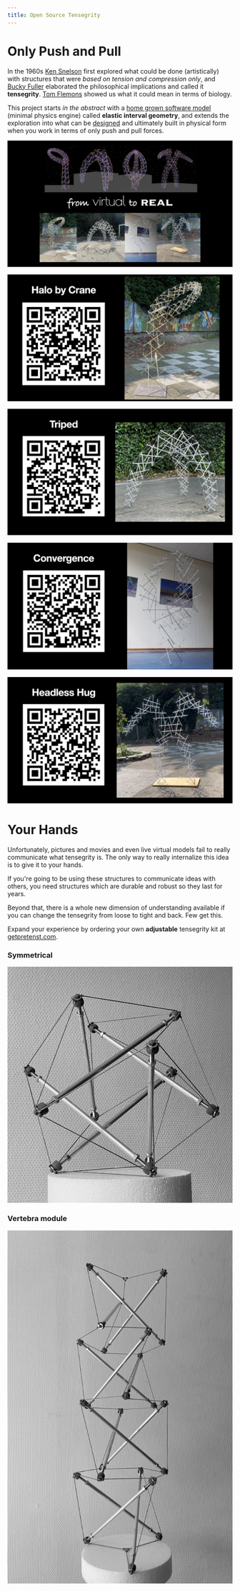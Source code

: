 ```yaml
---
title: Open Source Tensegrity
---
```


# Only Push and Pull

In the 1960s [Ken Snelson](http://kennethsnelson.net/) first explored what could be done (artistically) with structures that were *based on tension and compression only*, and [Bucky Fuller](https://www.bfi.org/) elaborated the philosophical implications and called it **tensegrity**. [Tom Flemons](http://intensiondesigns.ca/archive/) showed us what it could mean in terms of biology. 

This project starts *in the abstract* with a [home grown software model](https://github.com/elastic-interval/pretenst) (minimal physics engine) called **elastic interval geometry**, and extends the exploration into what can be [designed](https://pretenst.com/app/) and ultimately built in physical form when you work in terms of only push and pull forces.

![from virtual to real](/images/home/from-virtual-to-real.jpg)

[![halo by crane](/images/home/halo.jpg)](https://pretenst.com/app/#construction;Halo-by-Crane)

[![triped](/images/home/triped.jpg)](https://pretenst.com/app/#construction;Triped)

[![convergence](/images/home/convergence.jpg)](https://pretenst.com/app/#construction;Convergence)

[![headless hug](/images/home/headless-hug.jpg)](https://pretenst.com/app/#construction;Headless-Hug)

# Your Hands

Unfortunately, pictures and movies and even live virtual models fail to really communicate what tensegrity is. The only way to really internalize this idea is to give it to your hands.

If you're going to be using these structures to communicate ideas with others, you need structures which are durable and robust so they last for years.

Beyond that, there is a whole new dimension of understanding available if you can change the tensegrity from loose to tight and back. Few get this.

Expand your experience by ordering your own **adjustable** tensegrity kit at [getpretenst.com](https://getpretenst.com/).

### Symmetrical

[![symmetrical](/images/home/symmetrical.jpg)](https://getpretenst.com/)

### Vertebra module

[![spine](/images/home/spine.jpg)](https://getpretenst.com/)

